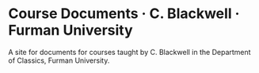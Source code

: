 Course Documents · C. Blackwell · Furman University
=======

A site for documents for courses taught by C. Blackwell in the Department of Classics, Furman University.


